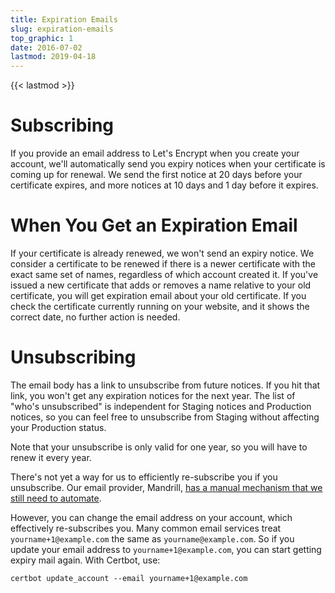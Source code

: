 ```yaml
---
title: Expiration Emails
slug: expiration-emails
top_graphic: 1
date: 2016-07-02
lastmod: 2019-04-18
---
```


{{< lastmod >}}

# Subscribing

If you provide an email address to Let's Encrypt when you create your
account, we'll automatically send you expiry notices when your certificate
is coming up for renewal. We send the first notice at 20 days before
your certificate expires, and more notices at 10 days and 1 day before
it expires.

# When You Get an Expiration Email

If your certificate is already renewed, we won't send an expiry notice. We
consider a certificate to be renewed if there is a newer certificate
with the exact same set of names, regardless of which account created it.
If you've issued a new certificate that adds or removes a name relative to your
old certificate, you will get expiration email about your old certificate.
If you check the certificate currently running on your website, and it
shows the correct date, no further action is needed.

# Unsubscribing

The email body has a link to unsubscribe from future notices. If you
hit that link, you won't get any expiration notices for the next year.
The list of "who's unsubscribed" is independent for Staging notices and
Production notices, so you can feel free to unsubscribe from Staging without
affecting your Production status.

Note that your unsubscribe is only valid for one year, so you will have to
renew it every year.

There's not yet a way for us to efficiently re-subscribe
you if you unsubscribe. Our email provider, Mandrill,
[has a manual mechanism that we still need to
automate](https://mandrill.zendesk.com/hc/en-us/articles/205582947-About-Unsubscribes).

However, you can change the email address on your account, which effectively
re-subscribes you. Many common email services treat `yourname+1@example.com` the
same as `yourname@example.com`. So if you update your email address to
`yourname+1@example.com`, you can start getting expiry mail again. With Certbot,
use:

`certbot update_account --email yourname+1@example.com`
